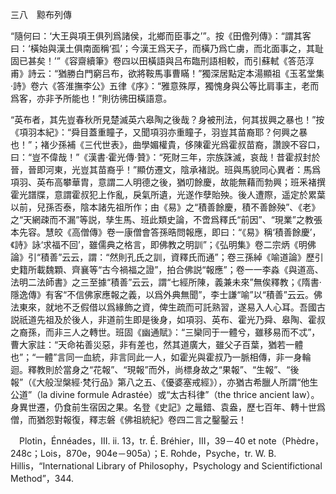 三八　黥布列傳

“隨何曰：‘大王與項王俱列爲諸侯，北鄉而臣事之’”。按《田儋列傳》：“謂其客曰：‘橫始與漢土俱南面稱‘孤’；今漢王爲天子，而橫乃爲亡虜，而北面事之，其耻固已甚矣！’”《容齋續筆》卷四以田橫語與吕布臨刑語相較，而引蘇軾《答范淳甫》詩云：“猶勝白門窮吕布，欲將鞍馬事曹瞞！”獨深居點定本湯顯祖《玉茗堂集·詩》卷六《答淮撫李公》五律《序》：“雅意殊厚，獨愧身與公等比肩事主，老而爲客，亦非予所能也！”則彷彿田橫語意。

“英布者，其先豈春秋所見楚滅英六皋陶之後哉？身被刑法，何其拔興之暴也！”按《項羽本紀》：“舜目蓋重瞳子，又聞項羽亦重瞳子，羽豈其苗裔耶？何興之暴也！”；褚少孫補《三代世表》，曲學媚權貴，侈陳霍光爲霍叔苗裔，讚諛不容口，曰：“豈不偉哉！”《漢書·霍光傳·贊》：“死財三年，宗族誅滅，哀哉！昔霍叔封於晉，晉即河東，光豈其苗裔乎！”顯仿遷文，陰承褚説。班與馬貌同心異者：馬爲項羽、英布高攀華胄，意謂二人明德之後，猶叨餘慶，故能無藉而勃興；班釆褚撰霍光譜牒，意謂霍叔犯上作亂，戾氣所遺，光遂作孽貽殃。後人遭際，遥定於累葉以前，兒孫否泰，陰本諸先祖所作；由《易》之“積善餘慶，積不善餘殃”、《老》之“天網疎而不漏”等説，孳生馬、班此類史論，不啻爲釋氏“前因”、“現業”之教張本先容。慧皎《高僧傳》卷一康僧會答孫晧問報應，即曰：“《易》稱‘積善餘慶’，《詩》詠‘求福不回’，雖儒典之格言，即佛教之明訓”；《弘明集》卷二宗炳《明佛論》引“積善”云云，謂：“然則孔氏之訓，資釋氏而通”；卷三孫綽《喻道論》歷引史籍所載魏顆、齊襄等“古今禍福之證”，拍合佛説“報應”；卷一一李淼《與道高、法明二法師書》之三至據“積善”云云，謂“七經所陳，義兼未來”無俟釋教；《隋書·隱逸傳》有客“不信佛家應報之義，以爲外典無聞”，李士謙“喻”以“積善”云云。佛法東來，就地不乏假借以爲緣飾之資，俾生疏而可託熟習，遂易入人心耳。吾國古説祇道先祖及於後人，非道前生即是後身，如項羽、英布、霍光乃舜、皋陶、霍叔之裔孫，而非三人之轉世。班固《幽通賦》：“三欒同于一體兮，雖移易而不忒”，曹大家註：“天命祐善災惡，非有差也，然其道廣大，雖父子百葉，猶若一體也”；“一體”言同一血統，非言同此一人，如霍光與霍叔乃一脈相傳，非一身輪迴。釋教則於當身之“花報”、“現報”而外，尚標身故之“果報”、“生報”、“後報”（《大般湼槃經·梵行品》第八之五、《優婆塞戒經》），亦猶古希臘人所謂“他生公道”（la divine formule Adrastée）或“太古科律”（the thrice ancient law）。身異世遷，仍食前生宿因之果。名登《史記》之鼂錯、袁盎，歷七百年、轉十世爲僧，而猶怨對報復，釋志磐《佛祖統紀》卷四二言之鑿鑿云！









　Plotin，Énnéades，III. ii. 13，tr. É. Bréhier，III，39－40 et note（Phèdre，248c；Lois，870e，904e－905a）；E. Rohde，Psyche，tr. W. B. Hillis，“International Library of Philosophy，Psychology and Scientifictional Method”，344.